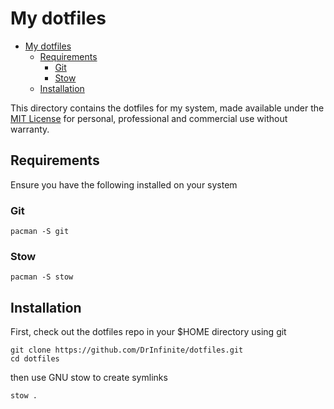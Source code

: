 # My dotfiles

<!--toc:start-->
- [My dotfiles](#my-dotfiles)
  - [Requirements](#requirements)
    - [Git](#git)
    - [Stow](#stow)
  - [Installation](#installation)
<!--toc:end-->

This directory contains the dotfiles for my system, made available under the
[MIT License](./LICENSE) for personal, professional and commercial use without warranty.

## Requirements

Ensure you have the following installed on your system

### Git

```
pacman -S git
```

### Stow

```
pacman -S stow
```

## Installation

First, check out the dotfiles repo in your $HOME directory using git

```
git clone https://github.com/DrInfinite/dotfiles.git
cd dotfiles
```

then use GNU stow to create symlinks

```
stow .
```
